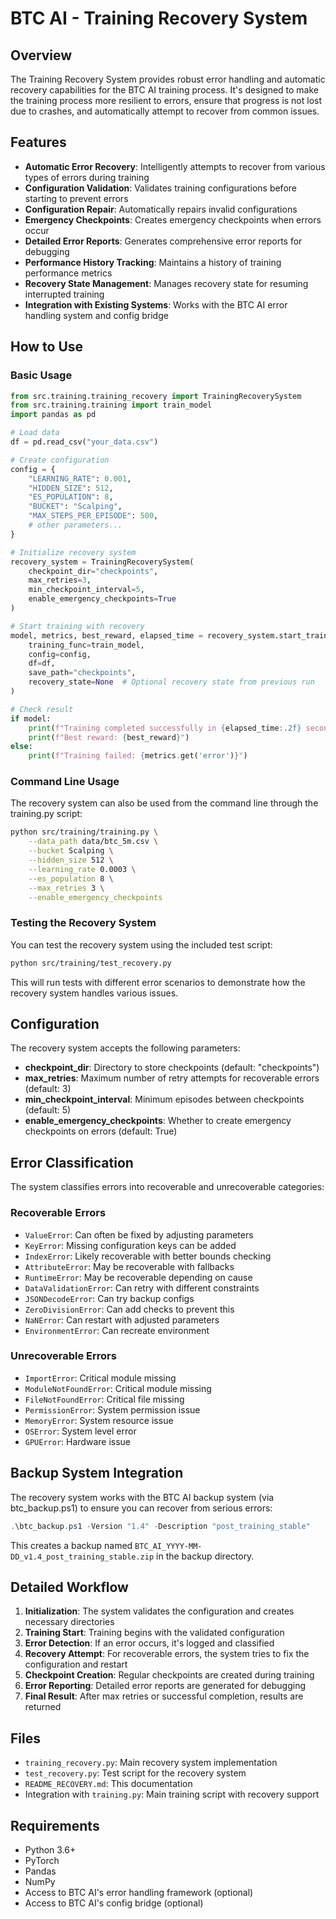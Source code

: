 # BTC AI - Training Recovery System

## Overview

The Training Recovery System provides robust error handling and automatic recovery capabilities for the BTC AI training process. It's designed to make the training process more resilient to errors, ensure that progress is not lost due to crashes, and automatically attempt to recover from common issues.

## Features

- **Automatic Error Recovery**: Intelligently attempts to recover from various types of errors during training
- **Configuration Validation**: Validates training configurations before starting to prevent errors
- **Configuration Repair**: Automatically repairs invalid configurations 
- **Emergency Checkpoints**: Creates emergency checkpoints when errors occur
- **Detailed Error Reports**: Generates comprehensive error reports for debugging
- **Performance History Tracking**: Maintains a history of training performance metrics
- **Recovery State Management**: Manages recovery state for resuming interrupted training
- **Integration with Existing Systems**: Works with the BTC AI error handling system and config bridge

## How to Use

### Basic Usage

```python
from src.training.training_recovery import TrainingRecoverySystem
from src.training.training import train_model
import pandas as pd

# Load data
df = pd.read_csv("your_data.csv")

# Create configuration
config = {
    "LEARNING_RATE": 0.001,
    "HIDDEN_SIZE": 512,
    "ES_POPULATION": 8,
    "BUCKET": "Scalping",
    "MAX_STEPS_PER_EPISODE": 500,
    # other parameters...
}

# Initialize recovery system
recovery_system = TrainingRecoverySystem(
    checkpoint_dir="checkpoints",
    max_retries=3,
    min_checkpoint_interval=5,
    enable_emergency_checkpoints=True
)

# Start training with recovery
model, metrics, best_reward, elapsed_time = recovery_system.start_training_with_recovery(
    training_func=train_model,
    config=config,
    df=df,
    save_path="checkpoints",
    recovery_state=None  # Optional recovery state from previous run
)

# Check result
if model:
    print(f"Training completed successfully in {elapsed_time:.2f} seconds")
    print(f"Best reward: {best_reward}")
else:
    print(f"Training failed: {metrics.get('error')}")
```

### Command Line Usage

The recovery system can also be used from the command line through the training.py script:

```bash
python src/training/training.py \
    --data_path data/btc_5m.csv \
    --bucket Scalping \
    --hidden_size 512 \
    --learning_rate 0.0003 \
    --es_population 8 \
    --max_retries 3 \
    --enable_emergency_checkpoints
```

### Testing the Recovery System

You can test the recovery system using the included test script:

```bash
python src/training/test_recovery.py
```

This will run tests with different error scenarios to demonstrate how the recovery system handles various issues.

## Configuration

The recovery system accepts the following parameters:

- **checkpoint_dir**: Directory to store checkpoints (default: "checkpoints")
- **max_retries**: Maximum number of retry attempts for recoverable errors (default: 3)
- **min_checkpoint_interval**: Minimum episodes between checkpoints (default: 5)
- **enable_emergency_checkpoints**: Whether to create emergency checkpoints on errors (default: True)

## Error Classification

The system classifies errors into recoverable and unrecoverable categories:

### Recoverable Errors

- `ValueError`: Can often be fixed by adjusting parameters
- `KeyError`: Missing configuration keys can be added
- `IndexError`: Likely recoverable with better bounds checking
- `AttributeError`: May be recoverable with fallbacks
- `RuntimeError`: May be recoverable depending on cause
- `DataValidationError`: Can retry with different constraints
- `JSONDecodeError`: Can try backup configs
- `ZeroDivisionError`: Can add checks to prevent this
- `NaNError`: Can restart with adjusted parameters
- `EnvironmentError`: Can recreate environment

### Unrecoverable Errors

- `ImportError`: Critical module missing
- `ModuleNotFoundError`: Critical module missing
- `FileNotFoundError`: Critical file missing
- `PermissionError`: System permission issue
- `MemoryError`: System resource issue
- `OSError`: System level error
- `GPUError`: Hardware issue

## Backup System Integration

The recovery system works with the BTC AI backup system (via btc_backup.ps1) to ensure you can recover from serious errors:

```powershell
.\btc_backup.ps1 -Version "1.4" -Description "post_training_stable"
```

This creates a backup named `BTC_AI_YYYY-MM-DD_v1.4_post_training_stable.zip` in the backup directory.

## Detailed Workflow

1. **Initialization**: The system validates the configuration and creates necessary directories
2. **Training Start**: Training begins with the validated configuration
3. **Error Detection**: If an error occurs, it's logged and classified
4. **Recovery Attempt**: For recoverable errors, the system tries to fix the configuration and restart
5. **Checkpoint Creation**: Regular checkpoints are created during training
6. **Error Reporting**: Detailed error reports are generated for debugging
7. **Final Result**: After max retries or successful completion, results are returned

## Files

- `training_recovery.py`: Main recovery system implementation
- `test_recovery.py`: Test script for the recovery system
- `README_RECOVERY.md`: This documentation
- Integration with `training.py`: Main training script with recovery support

## Requirements

- Python 3.6+
- PyTorch
- Pandas
- NumPy
- Access to BTC AI's error handling framework (optional)
- Access to BTC AI's config bridge (optional) 